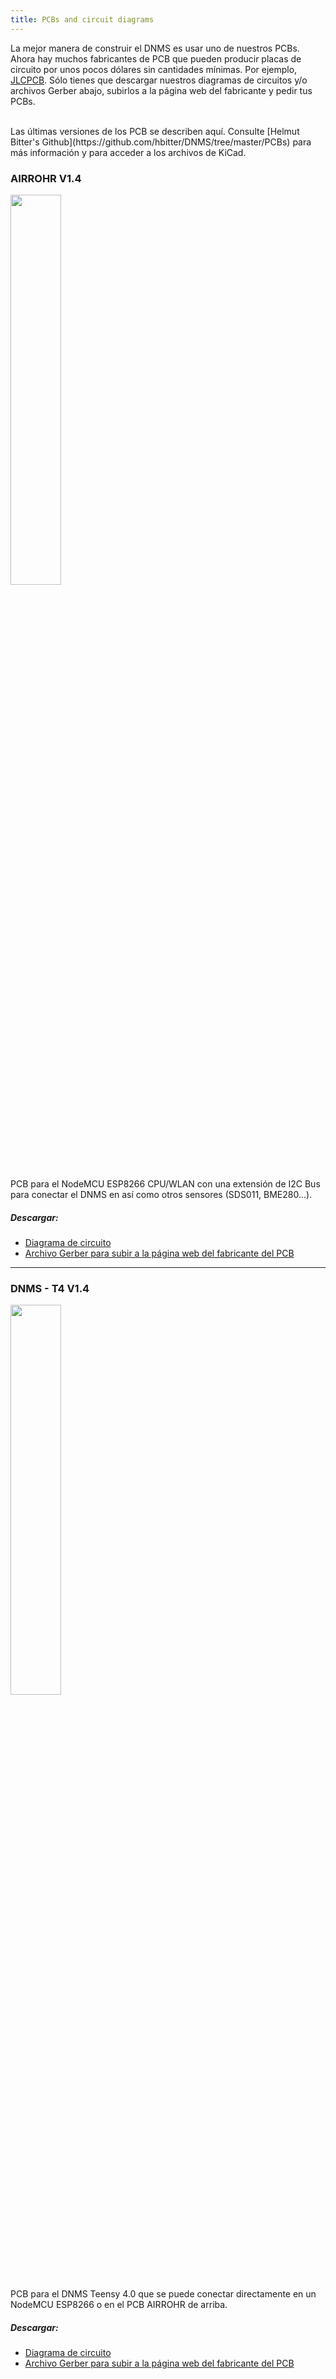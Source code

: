 ```yaml
---
title: PCBs and circuit diagrams
---
```


La mejor manera de construir el DNMS es usar uno de nuestros PCBs.
Ahora hay muchos fabricantes de PCB que pueden producir placas de circuito por unos pocos dólares sin cantidades mínimas. Por ejemplo, [JLCPCB](https://jlcpcb.com/).
Sólo tienes que descargar nuestros diagramas de circuitos y/o archivos Gerber abajo, subirlos a la página web del fabricante y pedir tus PCBs. 

<br>
Las últimas versiones de los PCB se describen aquí. Consulte [Helmut Bitter's Github](https://github.com/hbitter/DNMS/tree/master/PCBs) para más información y para acceder a los archivos de KiCad. 

### AIRROHR V1.4
<img src="../docs/dnms/airrohr-PCB.jpg" style="display: block; width:40%;margin: 1em 0" loading="lazy"/>
PCB para el NodeMCU ESP8266 CPU/WLAN con una extensión de I2C Bus para conectar el DNMS en así como otros sensores (SDS011, BME280...).


##### Descargar:
* [Diagrama de circuito](../docs/dnms/airrohr-PCB-circuit-diagram.pdf)
* [Archivo Gerber para subir a la página web del fabricante del PCB](../docs/dnms/airrohr-PCB-circuit-diagram-gerber.zip)

---

### DNMS - T4 V1.4
<img src="../docs/dnms/dnms-noise-measuring-teensy-4.jpg" style="display: block;width:40%; margin: 1em 0" loading="lazy"/>
PCB para el DNMS Teensy 4.0 que se puede conectar directamente en un NodeMCU ESP8266 o en el PCB AIRROHR de arriba.


##### Descargar:
* [Diagrama de circuito](../docs/dnms/dnms-noise-measuring-teensy-40-circuit-diagram.pdf)
* [Archivo Gerber para subir a la página web del fabricante del PCB](../docs/dnms/dnms-noise-measuring-teensy-40-circuit-gerber.zip)



